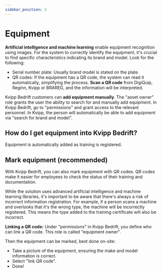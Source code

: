 ```yaml
---
sidebar_position: 3
---
```

# Equipment

**Artificial intelligence and machine learning** enable equipment recognition using images. For the system to correctly identify the equipment, it's crucial to find specific characteristics indicating its brand and model. Look for the following:

+ Serial number plate: Usually brand model is stated on the plate.
+ QR codes: If the equipment has a QR code, the system can read it automatically, simplifying the process. **Scan a QR code** from DigiQuip, Reginn, Kvipp or BRAREG, and the information will be interpreted.

Kvipp Bedrift customers can **add equipment manually**.  The "asset owner" role grants the user the ability to search for and manually add equipment. In Kvipp Bedrift, go to "permissions" and grant access to the relevant personnel. In Kvipp, the person will automatically be able to add equipment via "search for brand and model".

## How do I get equipment into Kvipp Bedrift?
Equipment is automatically added as training is registered.

## Mark equipment (recommended)
With Kvipp Bedrift, you can also mark equipment with QR codes. QR codes make it easier for employees to check the status of their training and documentation.

While the solution uses advanced artificial intelligence and machine learning libraries, it's important to be aware that there's always a risk of incorrect information registration. For example, if a person scans a machine and overlooks that it's the wrong type, the machine will be incorrectly registered. This means the type added to the training certificate will also be incorrect.

**Linking a QR code:**
Under "permissions" in Kvipp Bedrift, you define who can link a QR code. This role is called "equipment owner".

Then the equipment can be marked, best done on-site:
+ Take a picture of the equipment, ensuring the make and model information is correct.
+ Select "link QR code".
+ Done!